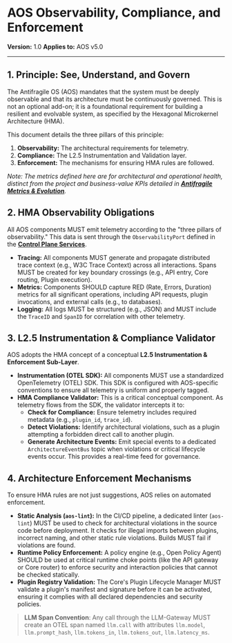 # AOS Observability, Compliance, and Enforcement

**Version:** 1.0
**Applies to:** AOS v5.0

---

## 1. Principle: See, Understand, and Govern

The Antifragile OS (AOS) mandates that the system must be deeply observable and that its architecture must be continuously governed. This is not an optional add-on; it is a foundational requirement for building a resilient and evolvable system, as specified by the Hexagonal Microkernel Architecture (HMA).

This document details the three pillars of this principle:
1.  **Observability:** The architectural requirements for telemetry.
2.  **Compliance:** The L2.5 Instrumentation and Validation layer.
3.  **Enforcement:** The mechanisms for ensuring HMA rules are followed.

*Note: The metrics defined here are for architectural and operational health, distinct from the project and business-value KPIs detailed in **[Antifragile Metrics & Evolution](./05-metrics-and-evolution.md)**.*

## 2. HMA Observability Obligations

All AOS components MUST emit telemetry according to the "three pillars of observability." This data is sent through the `ObservabilityPort` defined in the **[Control Plane Services](./control-plane-services.md)**.

*   **Tracing:** All components MUST generate and propagate distributed trace context (e.g., W3C Trace Context) across all interactions. Spans MUST be created for key boundary crossings (e.g., API entry, Core routing, Plugin execution).
*   **Metrics:** Components SHOULD capture RED (Rate, Errors, Duration) metrics for all significant operations, including API requests, plugin invocations, and external calls (e.g., to databases).
*   **Logging:** All logs MUST be structured (e.g., JSON) and MUST include the `TraceID` and `SpanID` for correlation with other telemetry.

## 3. L2.5 Instrumentation & Compliance Validator

AOS adopts the HMA concept of a conceptual **L2.5 Instrumentation & Enforcement Sub-Layer**.

*   **Instrumentation (OTEL SDK):** All components MUST use a standardized OpenTelemetry (OTEL) SDK. This SDK is configured with AOS-specific conventions to ensure all telemetry is uniform and properly tagged.
*   **HMA Compliance Validator:** This is a critical conceptual component. As telemetry flows from the SDK, the validator intercepts it to:
    *   **Check for Compliance:** Ensure telemetry includes required metadata (e.g., `plugin_id`, `trace_id`).
    *   **Detect Violations:** Identify architectural violations, such as a plugin attempting a forbidden direct call to another plugin.
    *   **Generate Architecture Events:** Emit special events to a dedicated `ArchitectureEventBus` topic when violations or critical lifecycle events occur. This provides a real-time feed for governance.

## 4. Architecture Enforcement Mechanisms

To ensure HMA rules are not just suggestions, AOS relies on automated enforcement.

*   **Static Analysis (`aos-lint`):** In the CI/CD pipeline, a dedicated linter (`aos-lint`) MUST be used to check for architectural violations in the source code before deployment. It checks for illegal imports between plugins, incorrect naming, and other static rule violations. Builds MUST fail if violations are found.
*   **Runtime Policy Enforcement:** A policy engine (e.g., Open Policy Agent) SHOULD be used at critical runtime choke points (like the API gateway or Core router) to enforce security and interaction policies that cannot be checked statically.
*   **Plugin Registry Validation:** The Core's Plugin Lifecycle Manager MUST validate a plugin's manifest and signature before it can be activated, ensuring it complies with all declared dependencies and security policies. 

> **LLM Span Convention**: Any call through the LLM-Gateway MUST create an OTEL span named `llm.call` with attributes `llm.model`, `llm.prompt_hash`, `llm.tokens_in`, `llm.tokens_out`, `llm.latency_ms`. 
